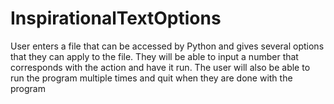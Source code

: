 # InspirationalTextOptions
User enters a file that can be accessed by Python and 
gives several options that they can apply to the file.
They will be able to input a number that corresponds with
the action and have it run. The user will also be able to run the program
multiple times and quit when they are done with the program
